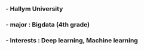 

### - Hallym University
### - major : Bigdata (4th grade)
### - Interests : Deep learning, Machine learning

